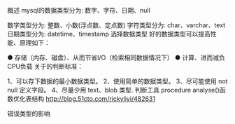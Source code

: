 
概述
mysql的数据类型分为:  数字、字符、日期、null

数字类型分为:  整数、小数(浮点数、定点数)
字符类型分为:  char、varchar、text
日期类型分为:  datetime、timestamp
选择数据类型
好的数据类型可以提高性能、原理如下：

 ● 存储（内存、磁盘）、从而节省I/O（检索相同数据情况下）
 ● 计算、进而减负CPU负载
关于的判断标准：

1、可以存下数据的最小数据类型。 
2、使用简单的数据类型。
3、尽可能使用 not null 定义字段。
4、尽量少用 text、blob 类型.
判断工具
procedure analyse()函数优化表结构 
http://blog.51cto.com/rickyliyi/482631

错误类型的影响

